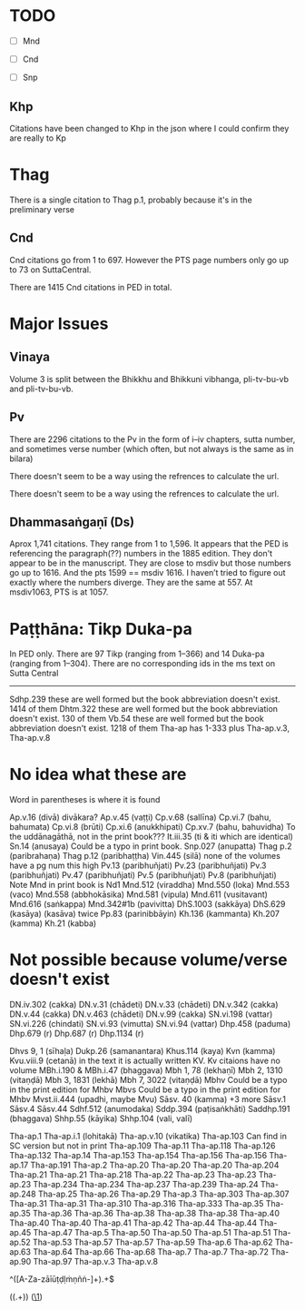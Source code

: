 

# TODO

- [ ] Mnd
- [ ] Cnd
- [ ] Snp



## Khp

Citations have been changed to Khp in the json where I could confirm they are really to Kp

# Thag
There is a single citation to Thag p.1, probably because it's in the preliminary verse



## Cnd

Cnd citations go from 1 to 697. However the PTS page numbers only go up to 73 on SuttaCentral. 

There are 1415 Cnd citations in PED in total.


# Major Issues

## Vinaya

Volume 3 is split between the Bhikkhu and Bhikkuni vibhanga, pli-tv-bu-vb and pli-tv-bu-vb.

## Pv

There are 2296 citations to the Pv in the form of i–iv chapters, sutta number, and sometimes verse number (which often, but not always is the same as in bilara)

There doesn't seem to be a way using the refrences to calculate the url. 


There doesn't seem to be a way using the refrences to calculate the url. 

## Dhammasaṅgaṇī (Ds)

Aprox 1,741 citations. They range from 1 to 1,596. It appears that the PED is referencing the paragraph(??) numbers in the 1885 edition. They don't appear to be in the manuscript. They are close to msdiv but those numbers go up to 1616. And the pts 1599 == msdiv 1616.
I haven’t tried to figure out exactly where the numbers diverge. They are the same at 557. At msdiv1063, PTS is at 1057.


# Paṭṭhāna: Tikp Duka-pa

In PED only. There are 97 Tikp (ranging from 1–366) and 14 Duka-pa (ranging from 1–304). There are no corresponding ids in the ms text on Sutta Central


-------------------

Sdhp.239 these are well formed but the book abbreviation doesn't exist. 1414 of them
Dhtm.322 these are well formed but the book abbreviation doesn't exist. 130 of them
Vb.54 these are well formed but the book abbreviation doesn't exist. 1218 of them
Tha-ap has 1-333 plus Tha-ap.v.3, Tha-ap.v.8


	


	
# No idea what these are

Word in parentheses is where it is found

Ap.v.16 (divā) divākara?
Ap.v.45 (vaṭṭi)
Cp.v.68 (sallīna)
Cp.vi.7 (bahu, bahumata)
Cp.vi.8 (brūti)
Cp.xi.6 (anukkhipati)
Cp.xv.7 (bahu, bahuvidha) To the uddānagāthā, not in the print book???
It.iii.35 (ti & iti which are identical)
Sn.14 (anusaya) Could be a typo in print book.
Snp.027 (anupatta) 
Thag p.2 (paribrahaṇa)
Thag p.12 (paribhaṭṭha)
Vin.445 (silā) none of the volumes have a pg num this high
Pv.13 (paribhuñjati)
Pv.23 (paribhuñjati)
Pv.3 (paribhuñjati)
Pv.47 (paribhuñjati)
Pv.5 (paribhuñjati)
Pv.8 (paribhuñjati)
Note Mnd in print book is Nd1
Mnd.512 (viraddha)
Mnd.550 (loka)
Mnd.553 (vaco)
Mnd.558 (abbhokāsika)
Mnd.581 (vipula) 
Mnd.611 (vusitavant)
Mnd.616 (saṅkappa) 
Mnd.342#1b (pavivitta) 
DhS.1003 (sakkāya)
DhS.629 (kasāya) (kasāva) twice
Pp.83 (parinibbāyin)
Kh.136 (kammanta)
Kh.207 (kamma)
Kh.21 (kabba)

# Not possible because volume/verse doesn't exist

DN.iv.302 (cakka)
DN.v.31 (chādeti)
DN.v.33 (chādeti)
DN.v.342 (cakka)
DN.v.44 (cakka)
DN.v.463 (chādeti)
DN.v.99 (cakka)
SN.vi.198 (vattar)
SN.vi.226 (chindati)
SN.vi.93 (vimutta)
SN.vi.94 (vattar)
Dhp.458 (paduma)
Dhp.679 (r)
Dhp.687 (r)
Dhp.1134 (r)

Dhvs 9, 1 (sīhaḷa) 
Dukp.26 (samanantara)
Khus.114 (kaya)
Kvn (kamma)
Kvu.viii.9 (cetanā) in the text it is actually written KV. Kv citaions have no volume
MBh.i.190 & MBh.i.47 (bhaggava) 
Mbh 1, 78 (lekhaṇī)
Mbh 2, 1310 (vitaṇḍā)
Mbh 3, 1831 (lekhā)
Mbh 7, 3022 (vitaṇḍā)
Mbhv Could be a typo in the print edition for Mhbv
Mbvs Could be a typo in the print edition for Mhbv
Mvst.ii.444 (upadhi, maybe Mvu)
Sāsv. 40 (kamma) +3 more
Sāsv.1
Sāsv.4
Sāsv.44
Sdhf.512 (anumodaka)
Sddp.394 (paṭisaṅkhāti)
Saddhp.191 (bhaggava)
Shhp.55 (kāyika)
Shhp.104 (vali, valī)
	



Tha-ap.1
Tha-ap.i.1 (lohitakā)
Tha-ap.v.10 (vikatika)
Tha-ap.103 Can find in SC version but not in print
Tha-ap.109
Tha-ap.11
Tha-ap.118
Tha-ap.126
Tha-ap.132
Tha-ap.14
Tha-ap.153
Tha-ap.154
Tha-ap.156
Tha-ap.156
Tha-ap.17
Tha-ap.191
Tha-ap.2
Tha-ap.20
Tha-ap.20
Tha-ap.20
Tha-ap.204
Tha-ap.21
Tha-ap.21
Tha-ap.218
Tha-ap.22
Tha-ap.23
Tha-ap.23
Tha-ap.23
Tha-ap.234
Tha-ap.234
Tha-ap.237
Tha-ap.239
Tha-ap.24
Tha-ap.248
Tha-ap.25
Tha-ap.26
Tha-ap.29
Tha-ap.3
Tha-ap.303
Tha-ap.307
Tha-ap.31
Tha-ap.31
Tha-ap.310
Tha-ap.316
Tha-ap.333
Tha-ap.35
Tha-ap.35
Tha-ap.36
Tha-ap.36
Tha-ap.38
Tha-ap.38
Tha-ap.38
Tha-ap.40
Tha-ap.40
Tha-ap.40
Tha-ap.41
Tha-ap.42
Tha-ap.44
Tha-ap.44
Tha-ap.45
Tha-ap.47
Tha-ap.5
Tha-ap.50
Tha-ap.50
Tha-ap.51
Tha-ap.51
Tha-ap.52
Tha-ap.53
Tha-ap.57
Tha-ap.57
Tha-ap.59
Tha-ap.6
Tha-ap.62
Tha-ap.63
Tha-ap.64
Tha-ap.66
Tha-ap.68
Tha-ap.7
Tha-ap.7
Tha-ap.72
Tha-ap.90
Tha-ap.97
Tha-ap.v.3
Tha-ap.v.8



^([A-Za-zāīūṭḍḷṁṇñṅ-]+).+$



\((.+)\)
([\1](https://suttacentral.net/define/\1))